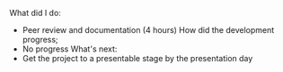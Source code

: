 What did I do:
- Peer review and documentation (4 hours)
How did the development progress;
- No progress
What's next:
- Get the project to a presentable stage by the presentation day
